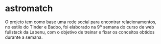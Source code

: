 # astromatch
 O projeto tem como base uma rede social para encontrar relacionamentos, no estilo do Tinder e Badoo, foi elaborado na 9º semana do curso de web fullstack da Labenu, com o objetivo de treinar e fixar os conceitos obtidos durante a semana.
